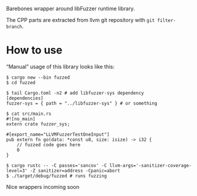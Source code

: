 Barebones wrapper around libFuzzer runtime library.

The CPP parts are extracted from llvm git repository with `git filter-branch`.

# How to use

“Manual” usage of this library looks like this:

```
$ cargo new --bin fuzzed
$ cd fuzzed

$ tail Cargo.toml -n2 # add libfuzzer-sys dependency
[dependencies]
fuzzer-sys = { path = "../libfuzzer-sys" } # or something

$ cat src/main.rs
#![no_main]
extern crate fuzzer_sys;

#[export_name="LLVMFuzzerTestOneInput"]
pub extern fn go(data: *const u8, size: isize) -> i32 {
    // fuzzed code goes here
    0
}

$ cargo rustc -- -C passes='sancov' -C llvm-args='-sanitizer-coverage-level=3' -Z sanitizer=address -Cpanic=abort
$ ./target/debug/fuzzed # runs fuzzing
```

Nice wrappers incoming soon
